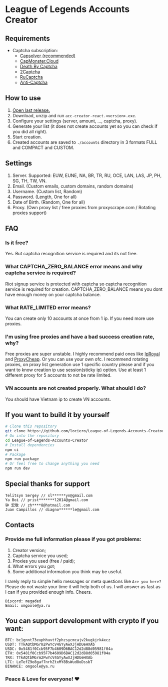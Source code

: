 # League of Legends Accounts Creator

## Requirements

- Captcha subscription:
  - [Capsolver (recommended)](https://dashboard.capsolver.com/passport/register?inviteCode=0ZyAex_d1l3H)
  - [CapMonster.Cloud](https://capmonster.cloud/)
  - [Death By Captcha](https://deathbycaptcha.com/register?refid=1237003608)
  - [2Captcha](http://2captcha.com/?from=8859803)
  - [RuCaptcha](https://rucaptcha.com?from=9296293)
  - [Anti-Captcha](http://getcaptchasolution.com/3ddik9kzvd)

## How to use

1. [Open last release.](https://github.com/lociero/League-of-Legends-Accounts-Creator/releases/latest)
2. Download, unzip and run `acc-creator-react.<version>.exe`.
3. Configure your settings (server, amount, ..., captcha, proxy).
4. Generate your list (it does not create accounts yet so you can check if you did all right).
5. Start creation.
6. Created accounts are saved to `./accounts` directory in 3 formats FULL and COMPACT and CUSTOM.

## Settings

1. Server. Supported: EUW, EUNE, NA, BR, TR, RU, OCE, LAN, LAS, JP, PH, SG, TH, TW, VN.
2. Email. (Custom emails, custom domains, random domains)
3. Username. (Custom list, Random)
4. Password. (Length, One for all)
5. Date of Birth. (Random, One for all)
6. Proxy. (Own proxy list / free proxies from proxyscrape.com / Rotating proxies support)

## FAQ
### Is it free?
Yes. But captcha recognition service is required and its not free.

### What CAPTCHA_ZERO_BALANCE error means and why captcha service is required?
Riot signup service is protected with captcha so captcha recognition service is required for creation. CAPTCHA_ZERO_BALANCE means you dont have enough money on your captcha balance.

### What RATE_LIMITED error means?
You can create only 10 accounts at once from 1 ip. If you need more use proxies.

### I'm using free proxies and have a bad success creation rate, why?
Free proxies are super unstable. I highly recommend paid ones like [IpRoyal](https://iproyal.com?r=megaded) and [ProxyCheap](https://app.proxy-cheap.com/r/0TMQxQ). Or you can use your own ofc. I recommend rotating proxies, on proxy list generation use 1 specific country please and if you want to know creation ip use session(sticky ip) option. Use at least 1 different proxy for 5 accounts to not be rate limited.

### VN accounts are not created properly. What should I do?
You should have Vietnam ip to create VN accounts.

## If you want to build it by yourself

```bash
# Clone this repository
git clone https://github.com/lociero/League-of-Legends-Accounts-Creator
# Go into the repository
cd League-of-Legends-Accounts-Creator
# Install dependencies
npm ci
# Package
npm run package
# Or feel free to change anything you need
npm run dev
```

## Special thanks for support

```
Telitsyn Sergey // sl******yn@gmail.com
Ya Boi // prist*******l2014@gmail.com
钟 宏敬 // zh****8@hotmail.com
Juan Campillos // diagno******le@gmail.com
```

## Contacts

### Provide me full information please if you got problems: 
 1. Creator version;
 2. Captcha service you used;
 3. Proxies you used (free / paid);
 4. What errors you got;
 5. Some additional information you think may be useful.

I rarely reply to simple hello messages or meta questions like `Are you here?` Please do not waste your time it will help both of us. I will answer as fast as I can if you provided enough info. Cheers.

```
Discord: megaded
Email: omgoole@ya.ru
```

## You can support development with crypto if you want:

```
BTC: bc1qnnt73euphhuvtf2phzsycmcajv2kugkjrk4xcz
USDT: TTkAQtbMGrm2PwYcV4GYyAwXJjHDUeHXAb
USDC: 0x5481f0Ccb95F7b4609D6BAC12d2d88d05981f04a
ETH: 0x5481f0Ccb95F7b4609D6BAC12d2d88d05981f04a
TRX: TTkAQtbMGrm2PwYcV4GYyAwXJjHDUeHXAb
LTC: LeTefZ9e8gaf7nrhZtxMY8BsWud8oDssbT
BINANCE: omgoole@ya.ru
```

### Peace & Love for everyone! ❤️
